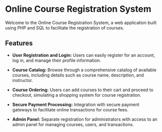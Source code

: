 # Online Course Registration System
Welcome to the Online Course Registration System, a web application built using PHP and SQL to facilitate the registration of courses.

## Features

- **User Registration and Login:** Users can easily register for an account, log in, and manage their profile information.

- **Course Catalog:** Browse through a comprehensive catalog of available courses, including details such as course name, description, and instructor.

- **Course Ordering:** Users can add courses to their cart and proceed to checkout, simulating a shopping system for course registration.

- **Secure Payment Processing:** Integration with secure payment gateways to facilitate online transactions for course fees.

- **Admin Panel:** Separate registration for administrators with access to an admin panel for managing courses, users, and transactions.
